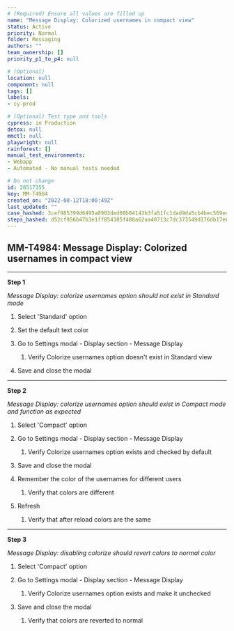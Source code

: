 ```yaml
---
# (Required) Ensure all values are filled up
name: "Message Display: Colorized usernames in compact view"
status: Active
priority: Normal
folder: Messaging
authors: ""
team_ownership: []
priority_p1_to_p4: null

# (Optional)
location: null
component: null
tags: []
labels: 
- cy-prod

# (Optional) Test type and tools
cypress: in Production
detox: null
mmctl: null
playwright: null
rainforest: []
manual_test_environments: 
- Webapp
- Automated - No manual tests needed

# Do not change
id: 28517355
key: MM-T4984
created_on: "2022-08-12T18:00:49Z"
last_updated: ""
case_hashed: 3cef985399d6495a0903ded80b04143b3fa51fc1dad9da5cb4bec569ed19490293898f0072d4b143366c0a352b4466a0
steps_hashed: d52cf956b47b3e1ff854305f480a62aa40713c7dc373549d176db17e66f01e0ab85c0f5a9570f7a7709eae4368c7ac40
---
```


<!-- (Auto-generated) Based on frontmatter's "key" and "name" -->

## MM-T4984: Message Display: Colorized usernames in compact view

---

**Step 1**

_Message Display: colorize usernames option should not exist in Standard mode_

1. Select 'Standard' option

2. Set the default text color

3. Go to Settings modal - Display section - Message Display

   1. Verify Colorize usernames option doesn't exist in Standard view

4. Save and close the modal

---

**Step 2**

_Message Display: colorize usernames option should exist in Compact mode and function as expected_

1. Select 'Compact' option

2. Go to Settings modal - Display section - Message Display

   1. Verify Colorize usernames option exists and checked by default

3. Save and close the modal

4. Remember the color of the usernames for different users

   1. Verify that colors are different

5. Refresh

   1. Verify that after reload colors are the same

---

**Step 3**

_Message Display: disabling colorize should revert colors to normal color_

1. Select 'Compact' option

2. Go to Settings modal - Display section - Message Display

   1. Verify Colorize usernames option exists and make it unchecked

3. Save and close the modal

   1. Verify that colors are reverted to normal
